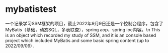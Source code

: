 # mybatistest
一个记录学习SSM框架的项目，截止2022年9月9日还是一个控制台程序，包含了MyBatis（基础，动态SQL，多表联查），spring aop，spring ioc内容。\n
This is an object which recorded my study of SSM, and it is an console based project which included MyBatis and some basic spring content (up to 2022/09/09) .
